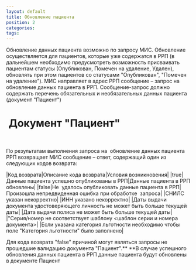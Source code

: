```yaml
---
layout: default
title: Обновление пациента
position: 2
categories: 
tags: 
---
```


Обновление данных пациента возможно по запросу МИС. Обновление осуществляется для пациентов, которые уже содержатся в РРП (в дальнейшем необходимо предусмотреть возможность присваивать пациентам статусы (Опубликован, Помечен на удаление, Удален), обновлять при этом пациентов со статусами "Опубликован", "Помечен на удаление"). МИС направляет в адрес РРП сообщение – запрос на обновление данных пациента в РРП. Сообщение-запрос должно содержать перечень обязательных и необязательных данных пациента (документ "Пациент")

#  Документ "Пациент"

 

По результатам выполнения запроса на  обновление данных пациента РРП возвращает МИС сообщение – ответ, содержащий один из следующих кодов возврата:

|Код возврата|Описание кода возврата|Условия возникновения|
|true|Данные пациента успешно опубликованы в РРП|Данные пациента в РРП обновлены|
|false|Не  удалось опубликовать данные пациента в РРП|Произошла непредвиденная ошибка при обработке  запроса|
|СНИЛС указан некорректно|
|ИНН указано некорректно|
|Даты выдачи документа удостоверяющего личность не может быть больше текущей даты|
|Дата выдачи полиса не может быть больше текущей даты|
|"Серия/номер <TypeTranslation> не соответствует шаблону <шаблон серии и номера документа>|
|Если указана категория льготности необходимо чтобы поле "Категория льготности" было заполнено|

Для кода возврата "false" причиной могут являться запросы не прошедшие валидацию документа "Пациент".** **В случае успешного обновления данных пациента в РРП данные пациента будут обновлены в документе Пациент 

